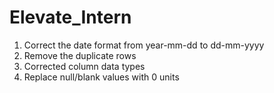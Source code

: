 # Elevate_Intern

1. Correct the date format from year-mm-dd to dd-mm-yyyy
2. Remove the duplicate rows
3. Corrected column data types
4. Replace null/blank values with 0 units
